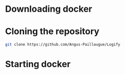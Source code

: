 
<script>
  import { Commands, Definition, Demo } from "$lib/components";

  let commands = [{name:'npm', command:"npm install angus"}, {name:'pnpm', command:"pnpm install angus"}, {name:'bun', command:"bun add angus && bun add angus && bun add angus && bun add angus"}]
</script>


# Downloading docker

# Cloning the repository

```bash snippet
git clone https://github.com/Angus-Paillaugue/Logify
```

# Starting docker
